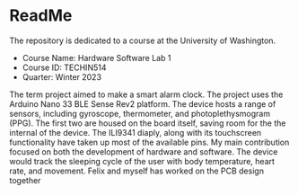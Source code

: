 # ReadMe
The repository is dedicated to a course at the University of Washington.
* Course Name: Hardware Software Lab 1
* Course ID: TECHIN514
* Quarter: Winter 2023

The term project aimed to make a smart alarm clock. The project uses the Arduino Nano 33 BLE Sense Rev2 platform. The device hosts a range of sensors, including gyroscope, thermometer, and photoplethysmogram (PPG). The first two are housed on the board itself, saving room for the the internal of the device. The ILI9341 diaply, along with its touchscreen functionality have taken up most of the available pins. My main contribution focused on both the development of hardware and software. The device would track the sleeping cycle of the user with body temperature, heart rate, and movement. Felix and myself has worked on the PCB design together